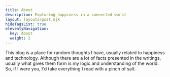 ```yaml
---
title: About 
description: Exploring happiness in a connected world
layout: layouts/post.njk
hideTagsList: true
eleventyNavigation:
  key: About
  weight: 2
---
```


This blog is a place for random thoughts I have, usually related to happiness and technology. Although there are a lot of facts presented in the writings, usually what gives them form is my logic and understanding of the world. So, if I were you, I'd take everything I read with a pinch of salt.